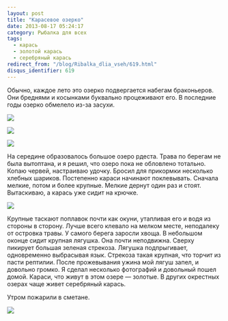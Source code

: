 ```yaml
---
layout: post
title: "Карасевое озерко"
date: 2013-08-17 05:24:17
category: Рыбалка для всех
tags:
  - карась
  - золотой карась
  - серебряный карась
redirect_from: "/blog/Ribalka_dlia_vseh/619.html"
disqus_identifier: 619
---
```

Обычно, каждое лето это озерко подвергается набегам браконьеров. Они
бреднями и косынками буквально процеживают его. В последние годы озерко
обмелело из-за засухи.

![](http://fishingguru.ru/uploads/images/00/00/01/2013/08/16/450353.jpg)

![](http://fishingguru.ru/uploads/images/00/00/01/2013/08/16/001ff6.jpg)

![](http://fishingguru.ru/uploads/images/00/00/01/2013/08/16/aabdb1.jpg)

На середине образовалось большое озеро рдеста. Трава по берегам не была
вытоптана, и я решил, что озеро пока не обловлено тотально. Копаю
червей, настраиваю удочку. Бросил для прикормки несколько хлебных
шариков. Постепенно караси начинают поклевывать. Сначала мелкие, потом и
более крупные. Мелкие дернут один раз и стоят. Вытаскиваю, а карась уже
сидит на крючке.

![](http://fishingguru.ru/uploads/images/00/00/01/2013/08/16/d341a9.jpg)

Крупные таскают поплавок почти как окуни, утапливая его и водя из
стороны в сторону. Лучше всего клевало на мелком месте, неподалеку от
островка травы. У самого берега заросли хвоща. В небольшом оконце сидит
крупная лягушка. Она почти неподвижна. Сверху пикирует большая зеленая
стрекоза. Лягушка подпрыгивает, одновременно выбрасывая язык. Стрекоза
такая крупная, что торчит из пасти рептилии. После прожевывания ужина
мой лягуш запел, и довольно громко. Я сделал несколько фотографий и
довольный пошел домой. Караси, что живут в этом озере — золотые. В
других окрестных озерах чаще живет серебряный карась.

Утром пожарили в сметане.

![](http://fishingguru.ru/uploads/images/00/00/01/2013/08/16/d8135f.jpg)
